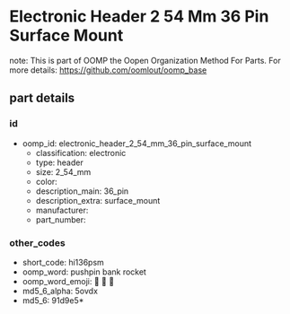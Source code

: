 # Electronic Header 2 54 Mm 36 Pin Surface Mount  

note: This is part of OOMP the Oopen Organization Method For Parts. For more details: https://github.com/oomlout/oomp_base

##  part details





### id
* oomp_id: electronic_header_2_54_mm_36_pin_surface_mount
  * classification: electronic
  * type: header
  * size: 2_54_mm
  * color: 
  * description_main: 36_pin
  * description_extra: surface_mount
  * manufacturer: 
  * part_number: 

### other_codes
* short_code: hi136psm
* oomp_word: pushpin bank rocket
* oomp_word_emoji: :pushpin: :bank: :rocket:
* md5_6_alpha: 5ovdx
* md5_6: 91d9e5* 
